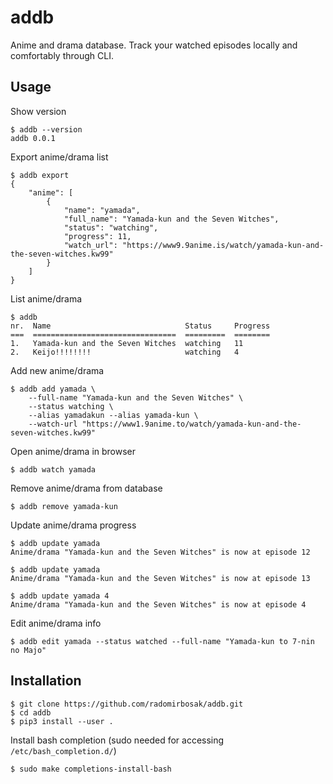 # addb #

Anime and drama database. Track your watched episodes locally and comfortably through CLI.


## Usage ##

Show version
```console
$ addb --version
addb 0.0.1
```

Export anime/drama list
```console
$ addb export
{
    "anime": [
        {
            "name": "yamada",
            "full_name": "Yamada-kun and the Seven Witches",
            "status": "watching",
            "progress": 11,
            "watch_url": "https://www9.9anime.is/watch/yamada-kun-and-the-seven-witches.kw99"
        }
    ]
}
```

List anime/drama
```console
$ addb
nr.  Name                              Status     Progress
===  ================================  =========  ========
1.   Yamada-kun and the Seven Witches  watching   11
2.   Keijo!!!!!!!!                     watching   4
```

Add new anime/drama
```console
$ addb add yamada \
    --full-name "Yamada-kun and the Seven Witches" \
    --status watching \
    --alias yamadakun --alias yamada-kun \
    --watch-url "https://www1.9anime.to/watch/yamada-kun-and-the-seven-witches.kw99"
```

Open anime/drama in browser
```console
$ addb watch yamada
```

Remove anime/drama from database
```console
$ addb remove yamada-kun
```

Update anime/drama progress
```console
$ addb update yamada
Anime/drama "Yamada-kun and the Seven Witches" is now at episode 12

$ addb update yamada
Anime/drama "Yamada-kun and the Seven Witches" is now at episode 13

$ addb update yamada 4
Anime/drama "Yamada-kun and the Seven Witches" is now at episode 4
```

Edit anime/drama info
```console
$ addb edit yamada --status watched --full-name "Yamada-kun to 7-nin no Majo"
```

## Installation ##

```console
$ git clone https://github.com/radomirbosak/addb.git
$ cd addb
$ pip3 install --user .
```

Install bash completion (sudo needed for accessing `/etc/bash_completion.d/`)

```console
$ sudo make completions-install-bash
```
